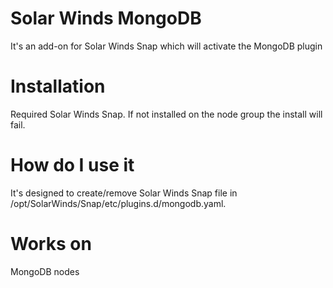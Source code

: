 # Solar Winds MongoDB

It's an add-on for Solar Winds Snap which will activate the MongoDB plugin

# Installation

Required Solar Winds Snap. If not installed on the node group the install will fail.

# How do I use it

It's designed to create/remove Solar Winds Snap file in /opt/SolarWinds/Snap/etc/plugins.d/mongodb.yaml.

# Works on

MongoDB nodes
